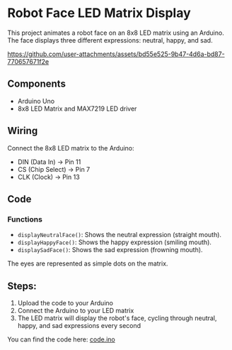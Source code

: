 # Robot Face LED Matrix Display

This project animates a robot face on an 8x8 LED matrix using an Arduino. The face displays three different expressions: neutral, happy, and sad.

https://github.com/user-attachments/assets/bd55e525-9b47-4d6a-bd87-770657671f2e



## Components

- Arduino Uno 
- 8x8 LED Matrix and MAX7219 LED driver

## Wiring

Connect the 8x8 LED matrix to the Arduino:

- DIN (Data In) -> Pin 11
- CS (Chip Select) -> Pin 7
- CLK (Clock) -> Pin 13


## Code

### Functions

- `displayNeutralFace()`: Shows the neutral expression (straight mouth).
- `displayHappyFace()`: Shows the happy expression (smiling mouth).
- `displaySadFace()`: Shows the sad expression (frowning mouth).

The eyes are represented as simple dots on the matrix.


## Steps:

1. Upload the code to your Arduino
2. Connect the Arduino to your LED matrix
3. The LED matrix will display the robot's face, cycling through neutral, happy, and sad expressions every second


You can find the code here: [code.ino](./code.ino)
